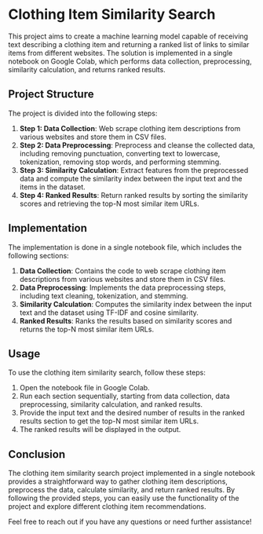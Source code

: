 # Clothing Item Similarity Search

This project aims to create a machine learning model capable of receiving text describing a clothing item and returning a ranked list of links to similar items from different websites. The solution is implemented in a single notebook on Google Colab, which performs data collection, preprocessing, similarity calculation, and returns ranked results.

## Project Structure

The project is divided into the following steps:

1. **Step 1: Data Collection**: Web scrape clothing item descriptions from various websites and store them in CSV files.
2. **Step 2: Data Preprocessing**: Preprocess and cleanse the collected data, including removing punctuation, converting text to lowercase, tokenization, removing stop words, and performing stemming.
3. **Step 3: Similarity Calculation**: Extract features from the preprocessed data and compute the similarity index between the input text and the items in the dataset.
4. **Step 4: Ranked Results**: Return ranked results by sorting the similarity scores and retrieving the top-N most similar item URLs.

## Implementation

The implementation is done in a single notebook file, which includes the following sections:

1. **Data Collection**: Contains the code to web scrape clothing item descriptions from various websites and store them in CSV files.
2. **Data Preprocessing**: Implements the data preprocessing steps, including text cleaning, tokenization, and stemming.
3. **Similarity Calculation**: Computes the similarity index between the input text and the dataset using TF-IDF and cosine similarity.
4. **Ranked Results**: Ranks the results based on similarity scores and returns the top-N most similar item URLs.

## Usage

To use the clothing item similarity search, follow these steps:

1. Open the notebook file in Google Colab.
2. Run each section sequentially, starting from data collection, data preprocessing, similarity calculation, and ranked results.
3. Provide the input text and the desired number of results in the ranked results section to get the top-N most similar item URLs.
4. The ranked results will be displayed in the output.

## Conclusion

The clothing item similarity search project implemented in a single notebook provides a straightforward way to gather clothing item descriptions, preprocess the data, calculate similarity, and return ranked results. By following the provided steps, you can easily use the functionality of the project and explore different clothing item recommendations.

Feel free to reach out if you have any questions or need further assistance!
